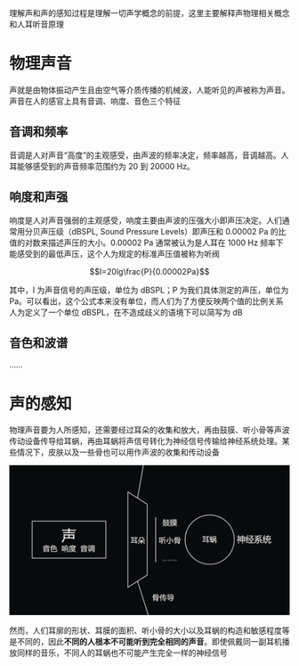 理解声和声的感知过程是理解一切声学概念的前提，这里主要解释声物理相关概念和人耳听音原理

# 物理声音

声就是由物体振动产生且由空气等介质传播的机械波，人能听见的声被称为声音。声音在人的感官上具有音调、响度、音色三个特征

## 音调和频率

音调是人对声音“高度”的主观感受，由声波的频率决定，频率越高，音调越高。人耳能够感受到的声音频率范围约为 20 到 20000 Hz。

## 响度和声强

响度是人对声音强弱的主观感受，响度主要由声波的压强大小即声压决定。人们通常用分贝声压级（dBSPL, Sound Pressure Levels）即声压和 0.00002 Pa 的比值的对数来描述声压的大小。0.00002 Pa 通常被认为是人耳在 1000 Hz 频率下能感受到的最低声压，这个人为规定的标准声压值被称为听阀

$$I=20lg\frac{P}{0.00002Pa}$$

其中，I 为声音信号的声压级，单位为 dBSPL；P 为我们具体测定的声压，单位为 Pa。<!-- 关于声强级和声压级等概念，这里是否有不严谨之处？ -->可以看出，这个公式本来没有单位，而人们为了方便反映两个值的比例关系人为定义了一个单位 dBSPL，在不造成歧义的语境下可以简写为 dB

## 音色和波谱

……

# 声的感知

物理声音要为人所感知，还需要经过耳朵的收集和放大，再由鼓膜、听小骨等声波传动设备传导给耳蜗，再由耳蜗将声信号转化为神经信号传输给神经系统处理。某些情况下，皮肤以及一些骨也可以用作声波的收集和传动设备

![sound](../resource/sound2.png)

然而，人们耳廓的形状、耳膜的面积、听小骨的大小以及耳蜗的构造和敏感程度等是不同的，因此**不同的人根本不可能听到完全相同的声音**。即使佩戴同一副耳机播放同样的音乐，不同人的耳蜗也不可能产生完全一样的神经信号
